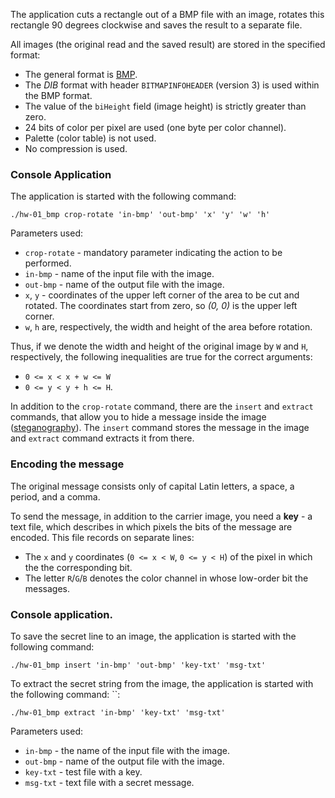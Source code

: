 The application cuts a rectangle out of a BMP file with an image,
rotates this rectangle 90 degrees clockwise and saves the result to a separate
file.

All images (the original read and the saved result) are stored in the specified format:

* The general format is [BMP](https://en.wikipedia.org/wiki/BMP_file_format).
* The *DIB* format with header `BITMAPINFOHEADER` (version 3) is used within the BMP format.
* The value of the `biHeight` field (image height) is strictly greater than zero.
* 24 bits of color per pixel are used (one byte per color channel).
* Palette (color table) is not used.
* No compression is used.

### Console Application
The application is started with the following command:

```
./hw-01_bmp crop-rotate 'in-bmp' 'out-bmp' 'x' 'y' 'w' 'h'
```

Parameters used:

* `crop-rotate` - mandatory parameter indicating the action to be performed.
* `in-bmp` - name of the input file with the image.
* `out-bmp` - name of the output file with the image.
* `x`, `y` - coordinates of the upper left corner of the area to be cut and rotated.
  The coordinates start from zero, so *(0, 0)* is the upper left corner.
* `w`, `h` are, respectively, the width and height of the area before rotation.

Thus, if we denote the width and height of the original image by `W` and `H`, respectively,
the following inequalities are true for the correct arguments:

* `0 <= x < x + w <= W`
* `0 <= y < y + h <= H`.


In addition to the `crop-rotate` command, there are the `insert` and `extract` commands,
that allow you to hide a message inside the image
([steganography](https://en.wikipedia.org/wiki/Steganography)).
The `insert` command stores the message in the image and `extract` command extracts it from there.


### Encoding the message
The original message consists only of capital Latin letters, a space, a period, and a comma.

To send the message, in addition to the carrier image, you need a __key__ - a text file,
which describes in which pixels the bits of the message are encoded.
This file records on separate lines:

* The `x` and `y` coordinates (`0 <= x < W`, `0 <= y < H`) of the pixel in which the
  the corresponding bit.
* The letter `R`/`G`/`B` denotes the color channel in whose low-order bit the
  messages.

### Console application.
To save the secret line to an image, the application is started with the following command:
```
./hw-01_bmp insert 'in-bmp' 'out-bmp' 'key-txt' 'msg-txt'
```

To extract the secret string from the image, the application is started with the following command: ``:
```
./hw-01_bmp extract 'in-bmp' 'key-txt' 'msg-txt'
```

Parameters used:

* ``in-bmp`` - the name of the input file with the image.
* `out-bmp` - name of the output file with the image.
* `key-txt` - test file with a key.
* `msg-txt` - text file with a secret message.
